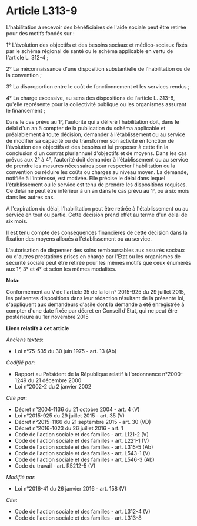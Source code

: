 # Article L313-9

L'habilitation à recevoir des bénéficiaires de l'aide sociale peut être retirée pour des motifs fondés sur : 

1° L'évolution des objectifs et des besoins sociaux et médico-sociaux fixés par le schéma régional de santé ou le schéma
applicable en vertu de l'article L. 312-4 ; 

2° La méconnaissance d'une disposition substantielle de l'habilitation ou de la convention ; 

3° La disproportion entre le coût de fonctionnement et les services rendus ; 

4° La charge excessive, au sens des dispositions de l'article L. 313-8, qu'elle représente pour la collectivité publique ou
les organismes assurant le financement ; 

Dans le cas prévu au 1°, l'autorité qui a délivré l'habilitation doit, dans le délai d'un an à compter de la publication du
schéma applicable et préalablement à toute décision, demander à l'établissement ou au service de modifier sa capacité ou de
transformer son activité en fonction de l'évolution des objectifs et des besoins et lui proposer à cette fin la conclusion
d'un contrat pluriannuel d'objectifs et de moyens. Dans les cas prévus aux 2° à 4°, l'autorité doit demander à
l'établissement ou au service de prendre les mesures nécessaires pour respecter l'habilitation ou la convention ou réduire
les coûts ou charges au niveau moyen. La demande, notifiée à l'intéressé, est motivée. Elle précise le délai dans lequel
l'établissement ou le service est tenu de prendre les dispositions requises. Ce délai ne peut être inférieur à un an dans le
cas prévu au 1°, ou à six mois dans les autres cas. 

A l'expiration du délai, l'habilitation peut être retirée à l'établissement ou au service en tout ou partie. Cette décision
prend effet au terme d'un délai de six mois. 

Il est tenu compte des conséquences financières de cette décision dans la fixation des moyens alloués à l'établissement ou au
service. 

L'autorisation de dispenser des soins remboursables aux assurés sociaux ou d'autres prestations prises en charge par l'Etat
ou les organismes de sécurité sociale peut être retirée pour les mêmes motifs que ceux énumérés aux 1°, 3° et 4° et selon les
mêmes modalités.

**Nota:**

Conformément au V de l'article 35 de la loi n° 2015-925 du 29 juillet 2015, les présentes dispositions dans leur rédaction
résultant de la présente loi, s'appliquent aux demandeurs d'asile dont la demande a été enregistrée à compter d'une date
fixée par décret en Conseil d'Etat, qui ne peut être postérieure au 1er novembre 2015

**Liens relatifs à cet article**

_Anciens textes_:

  - Loi n°75-535 du 30 juin 1975 - art. 13 (Ab)

_Codifié par_:

  - Rapport au Président de la République relatif à l'ordonnance n°2000-1249 du 21 décembre 2000
  - Loi n°2002-2 du 2 janvier 2002

_Cité par_:

  - Décret n°2004-1136 du 21 octobre 2004 - art. 4 (V)
  - Loi n°2015-925 du 29 juillet 2015 - art. 35 (V)
  - Décret n°2015-1166 du 21 septembre 2015 - art. 30 (VD)
  - Décret n°2016-1023 du 26 juillet 2016 - art. 1
  - Code de l'action sociale et des familles - art. L121-2 (V)
  - Code de l'action sociale et des familles - art. L221-1 (V)
  - Code de l'action sociale et des familles - art. L315-5 (Ab)
  - Code de l'action sociale et des familles - art. L543-1 (V)
  - Code de l'action sociale et des familles - art. L546-3 (Ab)
  - Code du travail - art. R5212-5 (V)

_Modifié par_:

  - Loi n°2016-41 du 26 janvier 2016 - art. 158 (V)

_Cite_:

  - Code de l'action sociale et des familles - art. L312-4 (V)
  - Code de l'action sociale et des familles - art. L313-8
